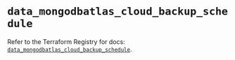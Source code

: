 # `data_mongodbatlas_cloud_backup_schedule`

Refer to the Terraform Registry for docs: [`data_mongodbatlas_cloud_backup_schedule`](https://registry.terraform.io/providers/mongodb/mongodbatlas/1.19.0/docs/data-sources/cloud_backup_schedule).
